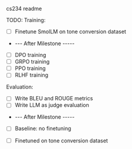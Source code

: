 cs234 readme

TODO:
Training:
- [ ] Finetune SmolLM on tone conversion dataset

- --- After Milestone ----- 
- [ ] DPO training
- [ ] GRPO training
- [ ] PPO training
- [ ] RLHF training

Evaluation:
- [ ] Write BLEU and ROUGE metrics
- [ ] Write LLM as judge evaluation

- --- After Milestone ----- 
- [ ] Baseline: no finetuning 
- [ ] Finetuned on tone conversion dataset

